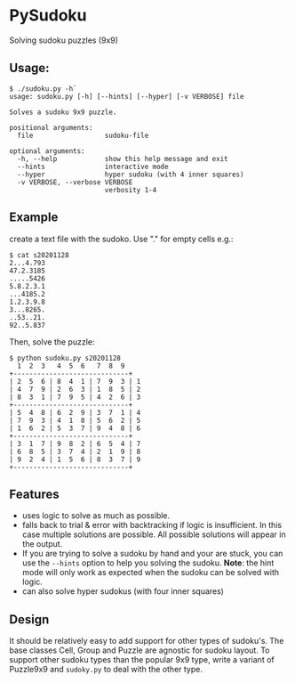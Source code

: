 # PySudoku

Solving sudoku puzzles (9x9)

## Usage:

```
$ ./sudoku.py -h`
usage: sudoku.py [-h] [--hints] [--hyper] [-v VERBOSE] file

Solves a sudoku 9x9 puzzle.

positional arguments:
  file                  sudoku-file

optional arguments:
  -h, --help            show this help message and exit
  --hints               interactive mode
  --hyper               hyper sudoku (with 4 inner squares)
  -v VERBOSE, --verbose VERBOSE
                        verbosity 1-4
```


## Example

create a text file with the sudoko. Use "." for empty cells e.g.:

```
$ cat s20201128
2...4.793
47.2.3185
.....5426
5.8.2.3.1
...4185.2
1.2.3.9.8
3...8265.
..53..21.
92..5.837
```

Then, solve the puzzle:

```
$ python sudoku.py s20201128
  1  2  3   4  5  6   7  8  9
+-----------------------------+
| 2  5  6 | 8  4  1 | 7  9  3 | 1
| 4  7  9 | 2  6  3 | 1  8  5 | 2
| 8  3  1 | 7  9  5 | 4  2  6 | 3
+-----------------------------+
| 5  4  8 | 6  2  9 | 3  7  1 | 4
| 7  9  3 | 4  1  8 | 5  6  2 | 5
| 1  6  2 | 5  3  7 | 9  4  8 | 6
+-----------------------------+
| 3  1  7 | 9  8  2 | 6  5  4 | 7
| 6  8  5 | 3  7  4 | 2  1  9 | 8
| 9  2  4 | 1  5  6 | 8  3  7 | 9
+-----------------------------+
```

## Features

* uses logic to solve as much as possible.
* falls back to trial & error with backtracking if logic is insufficient. In this case multiple solutions are possible. All possible solutions will appear in the output.
* If you are trying to solve a sudoku by hand and your are stuck, you can use the 
`--hints` option to help you solving the sudoku. **Note**: the hint mode will only work as expected when the sudoku can be solved with logic.
* can also solve hyper sudokus (with four inner squares)

## Design

It should be relatively easy to add support for other types of sudoku's.
The base classes Cell, Group and Puzzle are agnostic for sudoku layout.
To support other sudoku types than the popular 9x9 type, write a variant
of Puzzle9x9 and `sudoky.py` to deal with the other type.
